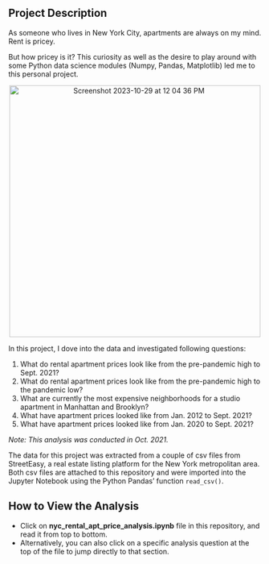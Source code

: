 ## Project Description

As someone who lives in New York City, apartments are always on my mind. Rent is pricey.

But how pricey is it? This curiosity as well as the desire to play around with some Python data science modules (Numpy, Pandas, Matplotlib) led me to this personal project.

<p align="center">
  <img width="500" alt="Screenshot 2023-10-29 at 12 04 36 PM" src="https://github.com/haryoon/nyc_apt_prices/assets/70294083/66ef0b9d-beb3-4a88-9737-f0ed0a4c8293">
</p>


In this project, I dove into the data and investigated following questions:

1. What do rental apartment prices look like from the pre-pandemic high to Sept. 2021?
2. What do rental apartment prices look like from the pre-pandemic high to the pandemic low?
3. What are currently the most expensive neighborhoods for a studio apartment in Manhattan and Brooklyn?
4. What have apartment prices looked like from Jan. 2012 to Sept. 2021?
5. What have apartment prices looked like from Jan. 2020 to Sept. 2021?

*Note: This analysis was conducted in Oct. 2021.*

The data for this project was extracted from a couple of csv files from StreetEasy, a real estate listing platform for the New York metropolitan area. Both csv files are attached to this repository and were imported into the Jupyter Notebook using the Python Pandas’ function `read_csv()`.

## How to View the Analysis

- Click on **nyc_rental_apt_price_analysis.ipynb** file in this repository, and read it from top to bottom.
- Alternatively, you can also click on a specific analysis question at the top of the file to jump directly to that section.
